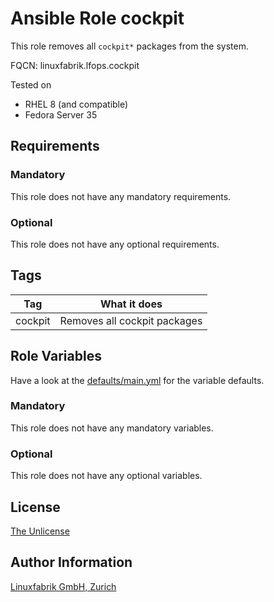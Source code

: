 # Ansible Role cockpit

This role removes all `cockpit*` packages from the system.

FQCN: linuxfabrik.lfops.cockpit

Tested on

* RHEL 8 (and compatible)
* Fedora Server 35


## Requirements

### Mandatory

This role does not have any mandatory requirements.

### Optional

This role does not have any optional requirements.


## Tags

| Tag     | What it does                 |
| ---     | ------------                 |
| cockpit | Removes all cockpit packages |


## Role Variables

Have a look at the [defaults/main.yml](https://github.com/Linuxfabrik/lfops/blob/main/roles/cockpit/defaults/main.yml) for the variable defaults.


### Mandatory

This role does not have any mandatory variables.


### Optional

This role does not have any optional variables.


## License

[The Unlicense](https://unlicense.org/)


## Author Information

[Linuxfabrik GmbH, Zurich](https://www.linuxfabrik.ch)
